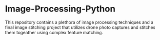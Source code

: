 # Image-Processing-Python
This repository contains a plethora of image processing techniques and a final image stitching project that utilizes drone photo captures and stitches them togeather using complex feature matching.
